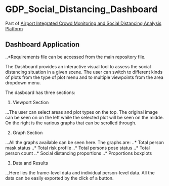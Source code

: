 # GDP_Social_Distancing_Dashboard
Part of [Airport Integrated Crowd Monitoring and Social Distancing Analysis Platform](https://github.com/biantongfei/GDP_group5)


## Dashboard Application
..*Requirements file can be accessed from the main repository file.


The Dashboard provides an interactive visual tool to assess the social distancing situation in a given scene. The user can switch to different kinds of plots from the type of plot menu and to multiple viewpoints from the area dropdown menu.


The dasboard has three sections:

1. Viewport Section

...The user can select areas and plot types on the top. The original image can be seen on on the left while the selected plot will be seen on the midde. On the right is the various graphs that can be scrolled through.

2. Graph Section

...All the graphs available can be seen here. The graphs are:
..* Total person mask status
..* Total risk profile
..* Total persons pose status
..* Total person count
..* Social distancing proportions
..* Proportions boxplots

3. Data and Results

...Here lies the frame-level data and individual person-level data. All the data can be easily exported by the click of a button.
